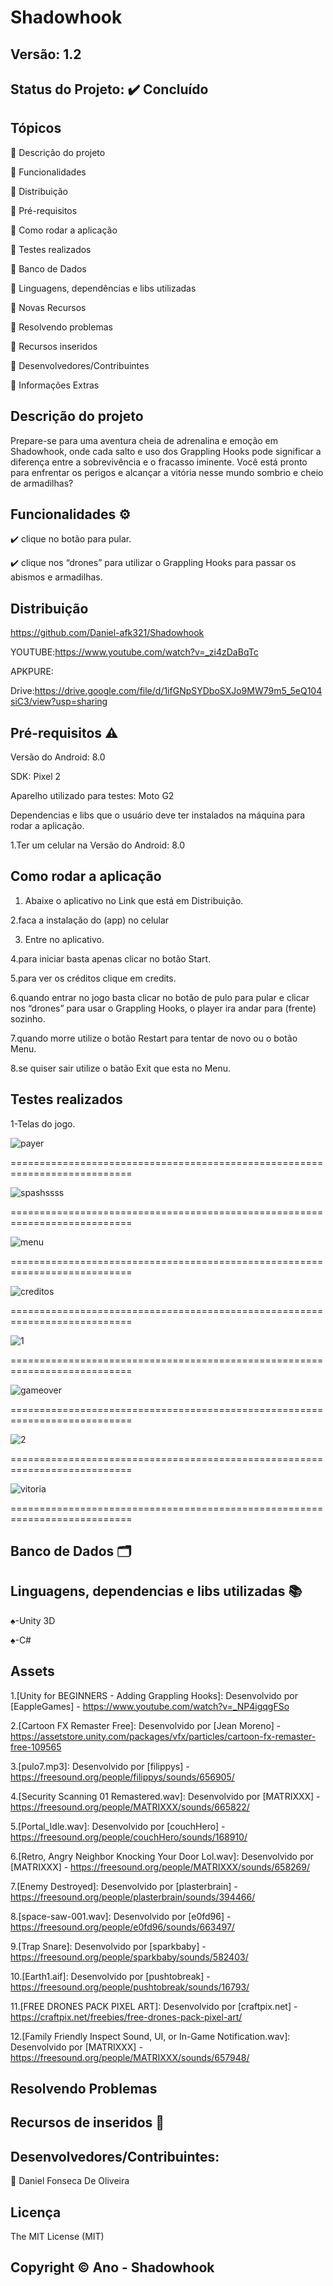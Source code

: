 # Shadowhook
## Versão: 1.2
## Status do Projeto: ✔️ Concluído 

## Tópicos
🔹 Descrição do projeto 

🔹 Funcionalidades

🔹 Distribuição

🔹 Pré-requisitos

🔹 Como rodar a aplicação

🔹 Testes realizados

🔹 Banco de Dados

🔹 Linguagens, dependências e libs utilizadas

🔹 Novas Recursos

🔹 Resolvendo problemas

🔹 Recursos inseridos 

🔹 Desenvolvedores/Contribuintes

🔹 Informações Extras

## Descrição do projeto

Prepare-se para uma aventura cheia de adrenalina e emoção em Shadowhook, onde cada salto e uso dos Grappling Hooks pode significar a diferença entre a sobrevivência e o fracasso iminente. Você está pronto para enfrentar os perigos e alcançar a vitória nesse mundo sombrio e cheio de armadilhas?

## Funcionalidades ⚙️

✔️ clique no botão para pular.

✔️ clique nos “drones” para utilizar o Grappling Hooks para passar os abismos e armadilhas.

## Distribuição

https://github.com/Daniel-afk321/Shadowhook

YOUTUBE:https://www.youtube.com/watch?v=_zi4zDaBqTc

APKPURE:

Drive:https://drive.google.com/file/d/1ifGNpSYDboSXJo9MW79m5_5eQ104siC3/view?usp=sharing

## Pré-requisitos ⚠️ 
Versão do Android: 8.0 

SDK: Pixel 2

Aparelho utilizado para testes: Moto G2

Dependencias e libs que o usuário deve ter instalados na máquina para rodar a aplicação.

1.Ter um celular na Versão do Android: 8.0 

## Como rodar a aplicação 
1. Abaixe o aplicativo no Link que está em Distribuição.

2.faca a instalação do (app) no celular


3. Entre no aplicativo.


4.para iniciar basta apenas clicar no botão Start.


5.para ver os créditos clique em credits.


6.quando entrar no jogo basta clicar no botão de pulo para pular e clicar nos “drones” para usar o Grappling Hooks, o player ira andar para (frente) sozinho.


7.quando morre utilize o botão Restart para tentar de novo ou o botão Menu.


8.se quiser sair utilize o batão Exit que esta no Menu.

## Testes realizados

1-Telas do jogo.

![payer](https://github.com/Daniel-afk321/Shadowhook/assets/83432335/b604b14f-13e2-461c-8c7e-d5a8e8ffc5a5)


===========================================================================

![spashssss](https://github.com/Daniel-afk321/Shadowhook/assets/83432335/ceb5ce74-38db-4d6f-863a-0d3f9be823e5)


===========================================================================

![menu](https://github.com/Daniel-afk321/Shadowhook/assets/83432335/354a2d3f-f4d0-49e4-954a-c90ea6fefbfe)


===========================================================================

![creditos](https://github.com/Daniel-afk321/Shadowhook/assets/83432335/bd768064-19a3-4e49-ad8c-4d5587e2966f)


===========================================================================

![1](https://github.com/Daniel-afk321/Shadowhook/assets/83432335/ce3b83bd-2434-46d6-822d-1e18889fb66d)


===========================================================================

![gameover](https://github.com/Daniel-afk321/Shadowhook/assets/83432335/e4cb1425-bbdb-431c-95c3-0734b19849ab)

===========================================================================

![2](https://github.com/Daniel-afk321/Shadowhook/assets/83432335/b2633ece-bbf0-48c0-9f91-39eb9c074308)

===========================================================================

![vitoria](https://github.com/Daniel-afk321/Shadowhook/assets/83432335/ed9af504-0948-45da-89ae-58dc45a44bf0)

===========================================================================

## Banco de Dados 🗂️

## Linguagens, dependencias e libs utilizadas 📚

♠-Unity 3D

♠-C#

## Assets

1.[Unity for BEGINNERS - Adding Grappling Hooks]: Desenvolvido por [EappleGames] - https://www.youtube.com/watch?v=_NP4igqgFSo

2.[Cartoon FX Remaster Free]: Desenvolvido por [Jean Moreno] - https://assetstore.unity.com/packages/vfx/particles/cartoon-fx-remaster-free-109565

3.[pulo7.mp3]: Desenvolvido por [filippys] - https://freesound.org/people/filippys/sounds/656905/

4.[Security Scanning 01 Remastered.wav]: Desenvolvido por [MATRIXXX] - https://freesound.org/people/MATRIXXX/sounds/665822/

5.[Portal_Idle.wav]: Desenvolvido por [couchHero] - https://freesound.org/people/couchHero/sounds/168910/

6.[Retro, Angry Neighbor Knocking Your Door Lol.wav]: Desenvolvido por [MATRIXXX] - https://freesound.org/people/MATRIXXX/sounds/658269/

7.[Enemy Destroyed]: Desenvolvido por [plasterbrain] - https://freesound.org/people/plasterbrain/sounds/394466/

8.[space-saw-001.wav]: Desenvolvido por [e0fd96] - https://freesound.org/people/e0fd96/sounds/663497/

9.[Trap Snare]: Desenvolvido por [sparkbaby] - https://freesound.org/people/sparkbaby/sounds/582403/

10.[Earth1.aif]: Desenvolvido por [pushtobreak] - https://freesound.org/people/pushtobreak/sounds/16793/

11.[FREE DRONES PACK PIXEL ART]: Desenvolvido por [craftpix.net] - https://craftpix.net/freebies/free-drones-pack-pixel-art/

12.[Family Friendly Inspect Sound, UI, or In-Game Notification.wav]: Desenvolvido por [MATRIXXX] - https://freesound.org/people/MATRIXXX/sounds/657948/

## Resolvendo Problemas 

## Recursos de inseridos 🧰

## Desenvolvedores/Contribuintes:

🔹 Daniel Fonseca De Oliveira

## Licença
The MIT License (MIT)

## Copyright ©️ Ano - Shadowhook

